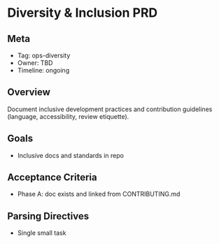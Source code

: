 # Diversity & Inclusion PRD

## Meta
- Tag: ops-diversity
- Owner: TBD
- Timeline: ongoing

## Overview
Document inclusive development practices and contribution guidelines (language, accessibility, review etiquette).

## Goals
- Inclusive docs and standards in repo

## Acceptance Criteria
- Phase A: doc exists and linked from CONTRIBUTING.md

## Parsing Directives
- Single small task
